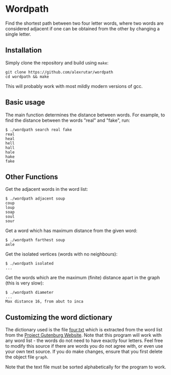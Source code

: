 # Wordpath
Find the shortest path between two four letter words, where two words are considered adjacent if one can be obtained from the other by changing a single letter.

## Installation
Simply clone the repository and build using `make`:
```
git clone https://github.com/alexrutar/wordpath
cd wordpath && make
```
This will probably work with most mildly modern versions of gcc.

## Basic usage
The main function determines the distance between words.
For example, to find the distance between the words "real" and "fake", run:
```
$ ./wordpath search real fake
real
heal
hell
hall
hale
hake
fake
```

## Other Functions
Get the adjacent words in the word list:
```
$ ./wordpath adjacent soup
coup
loup
soap
soul
sour
```
Get a word which has maximum distance from the given word:
```
$ ./wordpath farthest soup
axle
```
Get the isolated vertices (words with no neighbours):
```
$ ./wordpath isolated
...
```
Get the words which are the maximum (finite) distance apart in the graph (this is very slow):
```
$ ./wordpath diameter
...
Max distance 16, from abut to inca
```

## Customizing the word dictionary
The dictionary used is the file [four.txt](four.txt) which is extracted from the word list from the [Project Gutenburg Website](http://www.gutenberg.org/ebooks/673).
Note that this program will work with any word list - the words do not need to have exactly four letters.
Feel free to modify this source if there are words you do not agree with, or even use your own text source.
If you do make changes, ensure that you first delete the object file `graph`.

Note that the text file must be sorted alphabetically for the program to work.

